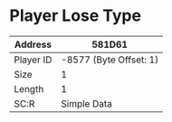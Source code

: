 #  Player Lose Type
Address   | 581D61
----------|-------------
Player ID | -8577 (Byte Offset: 1)
Size 	  | 1
Length 	  | 1
SC:R      | Simple Data



